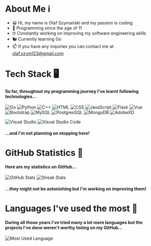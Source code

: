 # About Me ℹ️

- 😀 Hi, my name is Olaf Szymański and my passion is coding
- 👀 Programming since the age of 11 
- 🤓 Constantly working on improving my software engineering skills
- 🐿️ Currently learning Go
- 📫 If you have any inquiries you can contact me at: olaf.szym123@gmail.com

# Tech Stack 🖥️
#### So far, throughout my programming journey I've learnt following technologies...
![Go](https://img.shields.io/badge/Go-00ADD8?style=for-the-badge&logo=go&logoColor=white)
![Python](https://img.shields.io/badge/Python-FFD43B?style=for-the-badge&logo=python&logoColor=blue)
![C++](https://img.shields.io/badge/C%2B%2B-00599C?style=for-the-badge&logo=c%2B%2B&logoColor=white)
![HTML](https://img.shields.io/badge/HTML5-E34F26?style=for-the-badge&logo=html5&logoColor=white)
![CSS](https://img.shields.io/badge/CSS3-1572B6?style=for-the-badge&logo=css3&logoColor=white)
![JavaScript](https://img.shields.io/badge/JavaScript-323330?style=for-the-badge&logo=javascript&logoColor=F7DF1E)
![Flask](https://img.shields.io/badge/Flask-000000?style=for-the-badge&logo=flask&logoColor=white)
![Vue](https://img.shields.io/badge/Vue.js-35495E?style=for-the-badge&logo=vuedotjs&logoColor=4FC08D)
![Bootstrap](https://img.shields.io/badge/Bootstrap-563D7C?style=for-the-badge&logo=bootstrap&logoColor=white)
![MySQL](https://img.shields.io/badge/MySQL-005C84?style=for-the-badge&logo=mysql&logoColor=white)
![PostgresSQL](https://img.shields.io/badge/PostgreSQL-316192?style=for-the-badge&logo=postgresql&logoColor=white)
![MongoDB](https://img.shields.io/badge/MongoDB-4EA94B?style=for-the-badge&logo=mongodb&logoColor=white)
![AdobeXD](https://img.shields.io/badge/Adobe%20XD-470137?style=for-the-badge&logo=Adobe%20XD&logoColor=#FF61F6)

![Visual Studio](https://img.shields.io/badge/Visual_Studio-5C2D91?style=for-the-badge&logo=visual%20studio&logoColor=white)
![Visual Studio Code](https://img.shields.io/badge/Visual_Studio_Code-0078D4?style=for-the-badge&logo=visual%20studio%20code&logoColor=white)
#### ...and I'm not planning on stopping here!

# GitHub Statistics 🔢
#### Here are my statistics on GitHub...
![GitHub Stats](https://github-readme-stats.vercel.app/api?username=olafszymanski)
![Streak Stats](https://github-readme-streak-stats.herokuapp.com/?user=olafszymanski)
#### ...they might not be astonishing but I'm working on improving them!

# Languages I've used the most 👅
#### During all those years I've tried many a lot more languages but the projects I've done weren't worthy listing on my GitHub...
![Most Used Language](https://github-readme-stats.vercel.app/api/top-langs/?username=olafszymanski)
